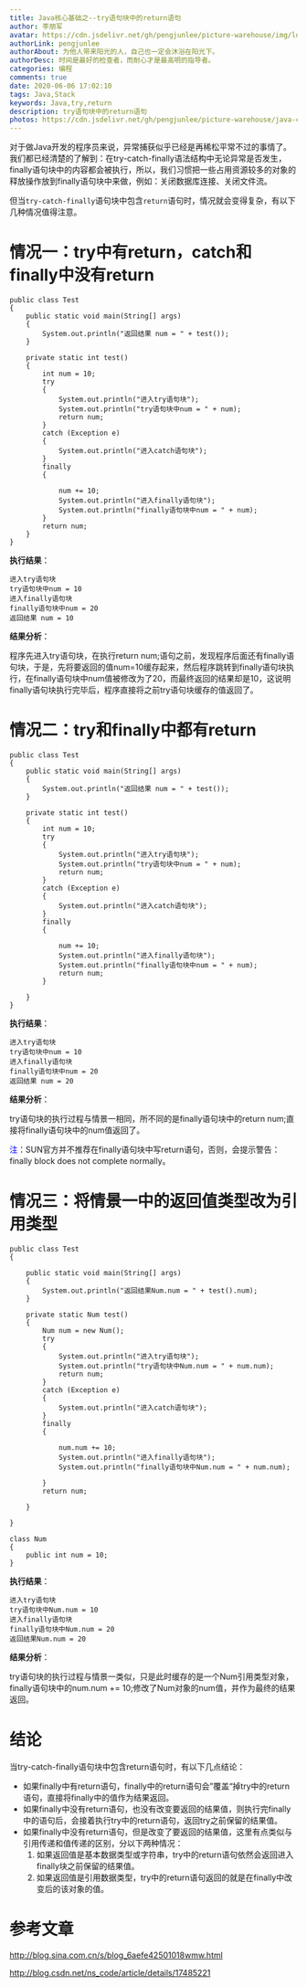 ```yaml
---
title: Java核心基础之--try语句块中的return语句
author: 李朋军
avatar: https://cdn.jsdelivr.net/gh/pengjunlee/picture-warehouse/img/logo.jpg
authorLink: pengjunlee
authorAbout: 为他人带来阳光的人，自己也一定会沐浴在阳光下。
authorDesc: 时间是最好的检查者，而耐心才是最高明的指导者。
categories: 编程
comments: true
date: 2020-06-06 17:02:10
tags: Java,Stack
keywords: Java,try,return
description: try语句块中的return语句
photos: https://cdn.jsdelivr.net/gh/pengjunlee/picture-warehouse/java-core/je.png
---
```

对于做Java开发的程序员来说，异常捕获似乎已经是再稀松平常不过的事情了。我们都已经清楚的了解到：在try-catch-finally语法结构中无论异常是否发生，finally语句块中的内容都会被执行，所以，我们习惯把一些占用资源较多的对象的释放操作放到finally语句块中来做，例如：关闭数据库连接、关闭文件流。 

但当`try-catch-finally`语句块中包含`return`语句时，情况就会变得复杂，有以下几种情况值得注意。  

# 情况一：try中有return，catch和finally中没有return

	public class Test
	{
	    public static void main(String[] args)
	    {
	        System.out.println("返回结果 num = " + test());
	    }
	 
	    private static int test()
	    {
	        int num = 10;
	        try
	        {
	            System.out.println("进入try语句块");
	            System.out.println("try语句块中num = " + num);
	            return num;
	        }
	        catch (Exception e)
	        {
	            System.out.println("进入catch语句块");
	        }
	        finally
	        {
	 
	            num += 10;
	            System.out.println("进入finally语句块");
	            System.out.println("finally语句块中num = " + num);
	        }
	        return num;
	    }
	}

**执行结果**：  

	进入try语句块
	try语句块中num = 10
	进入finally语句块
	finally语句块中num = 20
	返回结果 num = 10

**结果分析**：

程序先进入try语句块，在执行return num;语句之前，发现程序后面还有finally语句块，于是，先将要返回的值num=10缓存起来，然后程序跳转到finally语句块执行，在finally语句块中num值被修改为了20，而最终返回的结果却是10，这说明finally语句块执行完毕后，程序直接将之前try语句块缓存的值返回了。  

# 情况二：try和finally中都有return

	public class Test
	{
	    public static void main(String[] args)
	    {
	        System.out.println("返回结果 num = " + test());
	    }
	 
	    private static int test()
	    {
	        int num = 10;
	        try
	        {
	            System.out.println("进入try语句块");
	            System.out.println("try语句块中num = " + num);
	            return num;
	        }
	        catch (Exception e)
	        {
	            System.out.println("进入catch语句块");
	        }
	        finally
	        {
	 
	            num += 10;
	            System.out.println("进入finally语句块");
	            System.out.println("finally语句块中num = " + num);
	            return num;
	        }
	 
	    }
	}

**执行结果**：  

	进入try语句块
	try语句块中num = 10
	进入finally语句块
	finally语句块中num = 20
	返回结果 num = 20

**结果分析**：

try语句块的执行过程与情景一相同，所不同的是finally语句块中的return num;直接将finally语句块中的num值返回了。

<font color=blue>注</font>：SUN官方并不推荐在finally语句块中写return语句，否则，会提示警告：finally block does not complete normally。  

# 情况三：将情景一中的返回值类型改为引用类型

	public class Test
	{
	 
	    public static void main(String[] args)
	    {
	        System.out.println("返回结果Num.num = " + test().num);
	    }
	 
	    private static Num test()
	    {
	        Num num = new Num();
	        try
	        {
	            System.out.println("进入try语句块");
	            System.out.println("try语句块中Num.num = " + num.num);
	            return num;
	        }
	        catch (Exception e)
	        {
	            System.out.println("进入catch语句块");
	        }
	        finally
	        {
	 
	            num.num += 10;
	            System.out.println("进入finally语句块");
	            System.out.println("finally语句块中Num.num = " + num.num);
	 
	        }
	        return num;
	 
	    }
	 
	}
	 
	class Num
	{
	    public int num = 10;
	}

**执行结果**：  

	进入try语句块
	try语句块中Num.num = 10
	进入finally语句块
	finally语句块中Num.num = 20
	返回结果Num.num = 20

**结果分析**：

try语句块的执行过程与情景一类似，只是此时缓存的是一个Num引用类型对象，finally语句块中的num.num += 10;修改了Num对象的num值，并作为最终的结果返回。  

# 结论
当try-catch-finally语句块中包含return语句时，有以下几点结论：

- 如果finally中有return语句，finally中的return语句会”覆盖“掉try中的return语句，直接将finally中的值作为结果返回。
- 如果finally中没有return语句，也没有改变要返回的结果值，则执行完finally中的语句后，会接着执行try中的return语句，返回try之前保留的结果值。
- 如果finally中没有return语句，但是改变了要返回的结果值，这里有点类似与引用传递和值传递的区别，分以下两种情况：
	1. 如果返回值是基本数据类型或字符串，try中的return语句依然会返回进入finally块之前保留的结果值。
	2. 如果返回值是引用数据类型，try中的return语句返回的就是在finally中改变后的该对象的值。 

# 参考文章

<http://blog.sina.com.cn/s/blog_6aefe42501018wmw.html>

<http://blog.csdn.net/ns_code/article/details/17485221>